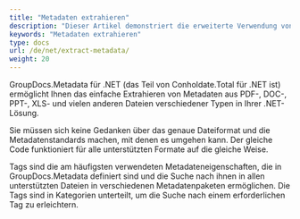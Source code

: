 ```yaml
---
title: "Metadaten extrahieren"
description: "Dieser Artikel demonstriert die erweiterte Verwendung von Tags, Kategorien und anderen Attributen von Metadateneigenschaften zum Extrahieren von Metadaten."
keywords: "Metadaten extrahieren"
type: docs
url: /de/net/extract-metadata/
weight: 20
---
```


GroupDocs.Metadata für .NET (das Teil von Conholdate.Total für .NET ist) ermöglicht Ihnen das einfache Extrahieren von Metadaten aus PDF-, DOC-, PPT-, XLS- und vielen anderen Dateien verschiedener Typen in Ihrer .NET-Lösung.

Sie müssen sich keine Gedanken über das genaue Dateiformat und die Metadatenstandards machen, mit denen es umgehen kann. Der gleiche Code funktioniert für alle unterstützten Formate auf die gleiche Weise.

Tags sind die am häufigsten verwendeten Metadateneigenschaften, die in GroupDocs.Metadata definiert sind und die Suche nach ihnen in allen unterstützten Dateien in verschiedenen Metadatenpaketen ermöglichen. Die Tags sind in Kategorien unterteilt, um die Suche nach einem erforderlichen Tag zu erleichtern.




